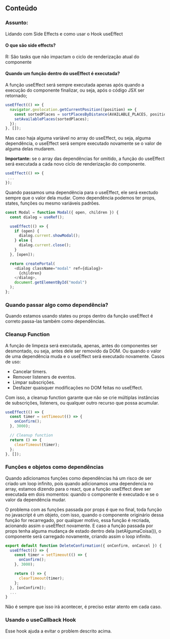 ## Conteúdo

### Assunto:

Lidando com Side Effects e como usar o Hook useEffect

#### O que são side effects?

R: São tasks que não impactam o ciclo de renderização atual do componente

#### Quando um função dentro do useEffect é executada?

A função useEffect será sempre executada apenas após quando a execução do componente finalizar, ou seja, após o código JSX ser retornado;

```ts
useEffect(() => {
  navigator.geolocation.getCurrentPosition((position) => {
    const sortedPlaces = sortPlacesByDistance(AVAILABLE_PLACES, position.coords.latitude, position.coords.longitude);
    setAvailablePlaces(sortedPlaces);
  });
}, []);
```

Mas caso haja alguma variável no array do useEffect, ou seja, alguma dependência, o useEffect será sempre executado novamente se o valor de alguma delas mudarem.

**Importante:** se o array das dependências for omitido, a função do useEffect será executada a cada novo ciclo de renderização do componente.

```ts
useEffect(() => {
 ...
});
```

Quando passamos uma dependência para o useEffect, ele será exectudo sempre que o valor dela mudar. Como dependência podemos ter props, states, funções ou mesmo variáveis padrões.

```ts
const Modal = function Modal({ open, children }) {
  const dialog = useRef();

  useEffect(() => {
    if (open) {
      dialog.current.showModal();
    } else {
      dialog.current.close();
    }
  }, [open]);

  return createPortal(
    <dialog className="modal" ref={dialog}>
      {children}
    </dialog>,
    document.getElementById("modal")
  );
};
```

### Quando passar algo como dependência?

Quando estamos usando states ou props dentro da função useEffect é correto passa-las também como dependências.

### Cleanup Function

A função de limpeza será executada, apenas, antes do componentes ser desmontado, ou seja, antes dele ser removido da DOM. Ou quando o valor de uma dependência muda e o useEffect será executado novamente. Casos de uso:

- Cancelar timers.
- Remover listeners de eventos.
- Limpar subscrições.
- Desfazer quaisquer modificações no DOM feitas no useEffect.

Com isso, a cleanup function garante que não se crie múltiplas instâncias de subscrições, listeners, ou qualquer outro recurso que possa acumular.

```ts
useEffect(() => {
  const timer = setTimeout(() => {
    onConfirm();
  }, 3000);

  // Cleanup function
  return () => {
    clearTimeout(timer);
  };
}, []);
```

### Funções e objetos como dependências

Quando adicionamos funções como dependências há um risco de ser criado um loop infinito, pois quando adicionamos uma dependencia no array, estamos dizendo para o react, que a função useEffect deve ser executada em dois momentos: quando o componente é executado e se o valor da dependência mudar.

O problema com as funções passada por props é que no final, toda função no javascript é um objeto, com isso, quando o componente originário dessa função for recarregado, por qualquer motivo, essa função é recriada, acionando assim o useEffect novamente. E caso a função passada por props tenha alguma mudança de estado dentro dela (setAlgumaCoisa()), o componente será carregado novamente, criando assim o loop infinito.

```ts
export default function DeleteConfirmation({ onConfirm, onCancel }) {
  useEffect(() => {
    const timer = setTimeout(() => {
      onConfirm();
    }, 3000);

    return () => {
      clearTimeout(timer);
    };
  }, [onConfirm]);
  ...
}
```

Não é sempre que isso irá acontecer, é preciso estar atento em cada caso.

### Usando o useCallback Hook

Esse hook ajuda a evitar o problem descrito acima.
